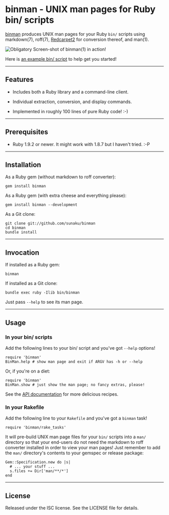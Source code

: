 binman - UNIX man pages for Ruby bin/ scripts
==============================================================================

[binman] produces UNIX man pages for your Ruby `bin/` scripts using
markdown(7), roff(7), [Redcarpet2] for conversion thereof, and man(1).

![Obligatory Screen-shot of binman(1) in action!](http://ompldr.org/vYXNlNg)

Here is [an example bin/ script][binman-bin] to help get you started!

[binman]: https://github.com/sunaku/binman
[binman-api]: http://rdoc.info/github/sunaku/binman
[binman-bin]: https://raw.github.com/sunaku/binman/master/bin/binman
[Redcarpet2]: https://github.com/tanoku/redcarpet

------------------------------------------------------------------------------
Features
------------------------------------------------------------------------------

* Includes both a Ruby library and a command-line client.

* Individual extraction, conversion, and display commands.

* Implemented in roughly 100 lines of pure Ruby code! :-)

------------------------------------------------------------------------------
Prerequisites
------------------------------------------------------------------------------

* Ruby 1.9.2 or newer.  It might work with 1.8.7 but I haven't tried. :-P

------------------------------------------------------------------------------
Installation
------------------------------------------------------------------------------

As a Ruby gem (without markdown to roff converter):

    gem install binman

As a Ruby gem (with extra cheese and everything please):

    gem install binman --development

As a Git clone:

    git clone git://github.com/sunaku/binman
    cd binman
    bundle install

------------------------------------------------------------------------------
Invocation
------------------------------------------------------------------------------

If installed as a Ruby gem:

    binman

If installed as a Git clone:

    bundle exec ruby -Ilib bin/binman

Just pass `--help` to see its man page.

------------------------------------------------------------------------------
Usage
------------------------------------------------------------------------------

### In your bin/ scripts

Add the following lines to your bin/ script and you've got `--help` options!

    require 'binman'
    BinMan.help # show man page and exit if ARGV has -h or --help

Or, if you're on a diet:

    require 'binman'
    BinMan.show # just show the man page; no fancy extras, please!

See the [API documentation][binman-api] for more delicious recipes.

### In your Rakefile

Add the following line to your `Rakefile` and you've got a `binman` task!

    require 'binman/rake_tasks'

It will pre-build UNIX man page files for your `bin/` scripts into a `man/`
directory so that your end-users do not need the markdown to roff converter
installed in order to view your man pages!  Just remember to add the `man/`
directory's contents to your gemspec or release package:

    Gem::Specification.new do |s|
      # ... your stuff ...
      s.files += Dir['man/**/*']
    end

------------------------------------------------------------------------------
License
------------------------------------------------------------------------------

Released under the ISC license.  See the LICENSE file for details.
